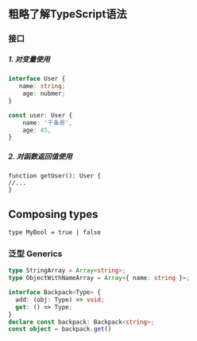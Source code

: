 ## 粗略了解TypeScript语法

### 接口

##### 1. 对变量使用

```typescript
interface User {
   name: string;
    age: nubmer;
}

const user: User {
    name: '千条哥',
    age: 45,
}
```

##### 2. 对函数返回值使用

```tsx
function getUser(): User {
//...
}
```





## Composing types

```tsx
type MyBool = true | false
```



### 泛型 Generics

```typescript
type StringArray = Array<string>;
type ObjectWithNameArray = Array<{ name: string }>;

interface Backpack<Type> {
  add: (obj: Type) => void;
  get: () => Type;
}
declare const backpack: Backpack<string>;
const object = backpack.get()
```

